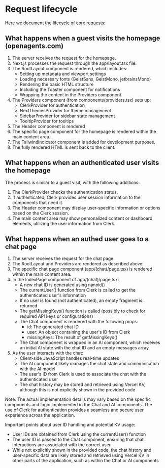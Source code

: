 # Request lifecycle

Here we document the lifecycle of core requests:

## What happens when a guest visits the homepage (openagents.com)

1. The server receives the request for the homepage.
2. Next.js processes the request through the app/layout.tsx file.
3. The RootLayout component is rendered, which includes:
   - Setting up metadata and viewport settings
   - Loading necessary fonts (GeistSans, GeistMono, jetbrainsMono)
   - Rendering the basic HTML structure
   - Including the Toaster component for notifications
   - Wrapping the content in the Providers component
4. The Providers component (from components/providers.tsx) sets up:
   - ClerkProvider for authentication
   - NextThemesProvider for theme management
   - SidebarProvider for sidebar state management
   - TooltipProvider for tooltips
5. The Header component is rendered
6. The specific page component for the homepage is rendered within the main content area.
7. The TailwindIndicator component is added for development purposes.
8. The fully rendered HTML is sent back to the client.

## What happens when an authenticated user visits the homepage

The process is similar to a guest visit, with the following additions:

1. The ClerkProvider checks the authentication status.
2. If authenticated, Clerk provides user session information to the components that need it.
3. The Header component may display user-specific information or options based on the Clerk session.
4. The main content area may show personalized content or dashboard elements, utilizing the user information from Clerk.

## What happens when an authed user goes to a chat page

1. The server receives the request for the chat page.
2. The RootLayout and Providers are rendered as described above.
3. The specific chat page component (app/(chat)/page.tsx) is rendered within the main content area.
4. In the IndexPage component of app/(chat)/page.tsx:
   - A new chat ID is generated using nanoid()
   - The currentUser() function from Clerk is called to get the authenticated user's information
   - If no user is found (not authenticated), an empty fragment is returned
   - The getMissingKeys() function is called (possibly to check for required API keys or configurations)
   - The Chat component is rendered with the following props:
     - id: The generated chat ID
     - user: An object containing the user's ID from Clerk
     - missingKeys: The result of getMissingKeys()
   - The Chat component is wrapped in an AI component, which receives an initial AI state with the chat ID and an empty messages array
5. As the user interacts with the chat:
   - Client-side JavaScript handles real-time updates
   - The AI component likely manages the chat state and communication with the AI model
   - The user's ID from Clerk is used to associate the chat with the authenticated user
   - The chat history may be stored and retrieved using Vercel KV, although this is not explicitly shown in the provided code

Note: The actual implementation details may vary based on the specific components and logic implemented in the Chat and AI components. The use of Clerk for authentication provides a seamless and secure user experience across the application.

Important points about user ID handling and potential KV usage:
- User IDs are obtained from Clerk using the currentUser() function
- The user ID is passed to the Chat component, ensuring that chat interactions are associated with the correct user
- While not explicitly shown in the provided code, the chat history and user-specific data are likely stored and retrieved using Vercel KV in other parts of the application, such as within the Chat or AI components